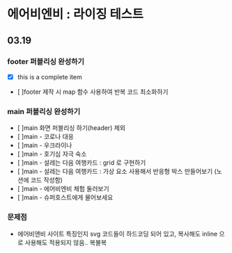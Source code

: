 # 에어비엔비 : 라이징 테스트

## 03.19
### footer 퍼블리싱 완성하기
- [x] this is a complete item
- [ ]footer 제작 시 map 함수 사용하여 반복 코드 최소화하기
### main 퍼블리싱 완성하기
- [ ]main 화면 퍼블리싱 하기(header) 제외
- [ ]main - 코로나 대응
- [ ]main - 우크라이나
- [ ]main - 호기심 자극 숙소
- [ ]main - 설레는 다음 여행카드 : grid 로 구현하기
- [ ]main - 설레는 다음 여행카드 : 가상 요소 사용해서 반응형 박스 만들어보기 (노션에 코드 작성함)
- [ ]main - 에어비엔비 체험 둘러보기
- [ ]main - 슈퍼호스트에게 물어보세요

### 문제점
 - 에어비앤비 사이트 특징인지 svg 코드들이 하드코딩 되어 있고, 복사해도 inline 으로 사용해도 적용되지 않음.. 복불복

